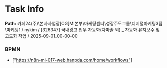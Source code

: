 # Task Info

**Path:** 카페24(주)\본사사업장\[CG]MI본부\마케팅센터\성장주도그룹\디지털마케팅3팀\마케팅1 / nykim / [326347] 국내광고 업무 자동화(차마솔 외) _ 자동화 유지보수 및 고도화 작업 / 2025-09-01_00-00-00

### BPMN
- ["https://n8n-mi-017-web.hanpda.com/home/workflows"]

